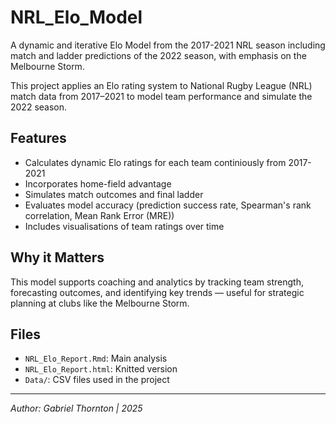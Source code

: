 # NRL_Elo_Model
A dynamic and iterative Elo Model from the 2017-2021 NRL season including match and ladder predictions of the 2022 season, with emphasis on the Melbourne Storm.

This project applies an Elo rating system to National Rugby League (NRL) match data from 2017–2021 to model team performance and simulate the 2022 season.

## Features
- Calculates dynamic Elo ratings for each team continiously from 2017-2021
- Incorporates home-field advantage
- Simulates match outcomes and final ladder
- Evaluates model accuracy (prediction success rate, Spearman's rank correlation, Mean Rank Error (MRE))
- Includes visualisations of team ratings over time

## Why it Matters
This model supports coaching and analytics by tracking team strength, forecasting outcomes, and identifying key trends — useful for strategic planning at clubs like the Melbourne Storm.

## Files
- `NRL_Elo_Report.Rmd`: Main analysis
- `NRL_Elo_Report.html`: Knitted version
- `Data/`: CSV files used in the project

---

*Author: Gabriel Thornton | 2025*


